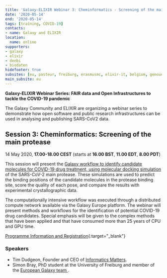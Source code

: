 ```yaml
---
title: 'Galaxy-ELIXIR Webinar 3: Cheminformatics - Screening of the main protease'
date: '2020-05-14'
end: '2020-05-14'
tags: [training, COVID-19]
contacts:
- name: Galaxy and ELIXIR
location:
  name: online
supporters:
- galaxy
- elixir
- denbi
- biodaten
hidefooter: true
subsites: [eu, pasteur, freiburg, erasmusmc, elixir-it, belgium, genouest]
main_subsite: eu
---
```


**Galaxy-ELIXIR Webinar Series: FAIR data and Open Infrastructures to tackle the COVID-19 pandemic**

The Galaxy Community and ELIXIR are organizing a webinar series to demonstrate how open software and public research infrastructures can be used in analysing and publishing SARS-CoV2 data.

## Session 3: Cheminformatics: Screening of the main protease

14 May 2020, **17.00-18.00 CEST** (starts at **16.00 BST**, **11.00 EDT**, **8.00 PDT**)

This session will present the [Galaxy workflow to identify candidate molecules for COVID-19 drug treatment, using molecular docking simulation](https://covid19.galaxyproject.org/cheminformatics/) of the SARS-CoV-2 main protease. These simulations are used to predict the binding positions of the candidate molecules in the protease binding site, score the quality of each pose, and compare the results with experimental crystallographic data.

The computationally intensive workflow was executed through a distributed compute network available via the Galaxy Europe platform. The webinar will present methods and workflows for the identification of potential COVID-19 drug candidates. Special emphasis will be given to the complex methods that have been applied and that have consumed more than 25 years of CPU and GPU time.

[Programme Information and Registration](https://elixir-europe.org/events/webinar-galaxy-elixir-covid19){:target="_blank"}

### Speakers
* Tim Dudgeon, Founder and CEO of [Informatics Matters](https://www.informaticsmatters.com/).
* Simon Bray, PhD student at the University of Freiburg and member of the [European Galaxy team
](https://usegalaxy.eu/).


